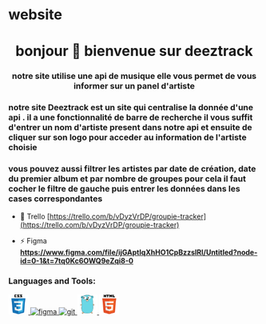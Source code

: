 # website

<h1 align="center">bonjour 👋 bienvenue sur deeztrack</h1>
<h3 align="center">notre site utilise une api de musique elle vous permet de vous informer sur un panel d'artiste</h3>


<h3>notre site Deeztrack est un site qui centralise la donnée d'une api .
il a une fonctionnalité de barre de recherche il vous suffit d'entrer un nom d'artiste present dans notre api et ensuite de cliquer sur son logo pour acceder au information de l'artiste choisie</h3>


<h3>vous pouvez aussi filtrer les artistes par date de création, date du premier album et par nombre de groupes pour cela il faut cocher le filtre de gauche puis entrer les données dans les cases correspondantes </h3>

- 📄 Trello [https://trello.com/b/vDyzVrDP/groupie-tracker](https://trello.com/b/vDyzVrDP/groupie-tracker)

- ⚡ Figma **https://www.figma.com/file/ijGAptlqXhHO1CpBzzslRI/Untitled?node-id=0-1&t=7tq0Kc6OWQ9eZqi8-0**

<h3 align="left">Languages and Tools:</h3><p align="left"> <a href="https://www.w3schools.com/css/" target="_blank" rel="noreferrer"> <img src="https://raw.githubusercontent.com/devicons/devicon/master/icons/css3/css3-original-wordmark.svg" alt="css3" width="40" height="40"/> </a> <a href="https://www.figma.com/" target="_blank" rel="noreferrer"> <img src="https://www.vectorlogo.zone/logos/figma/figma-icon.svg" alt="figma" width="40" height="40"/> </a> <a href="https://git-scm.com/" target="_blank" rel="noreferrer"> <img src="https://www.vectorlogo.zone/logos/git-scm/git-scm-icon.svg" alt="git" width="40" height="40"/> </a> <a href="https://golang.org" target="_blank" rel="noreferrer"> <img src="https://raw.githubusercontent.com/devicons/devicon/master/icons/go/go-original.svg" alt="go" width="40" height="40"/> </a> <a href="https://www.w3.org/html/" target="_blank" rel="noreferrer"> <img src="https://raw.githubusercontent.com/devicons/devicon/master/icons/html5/html5-original-wordmark.svg" alt="html5" width="40" height="40"/> </a>  </p>
